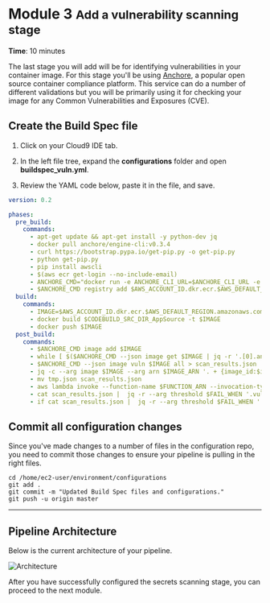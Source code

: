 # Module 3 <small>Add a vulnerability scanning stage</small>

**Time**: 10 minutes

The last stage you will add will be for identifying vulnerabilities in your container image.  For this stage you'll be using <a href="https://anchore.com/opensource/" target="_blank">Anchore</a>, a popular open source container compliance platform.  This service can do a number of different validations but you will be primarily using it for checking your image for any Common Vulnerabilities and Exposures (CVE).

## Create the Build Spec file

1.  Click on your Cloud9 IDE tab.

2.  In the left file tree, expand the **configurations** folder and open **buildspec_vuln.yml**.

3.  Review the YAML code below, paste it in the file, and save.

```yaml
version: 0.2

phases: 
  pre_build: 
    commands:
      - apt-get update && apt-get install -y python-dev jq
      - docker pull anchore/engine-cli:v0.3.4
      - curl https://bootstrap.pypa.io/get-pip.py -o get-pip.py  
      - python get-pip.py
      - pip install awscli
      - $(aws ecr get-login --no-include-email)
      - ANCHORE_CMD="docker run -e ANCHORE_CLI_URL=$ANCHORE_CLI_URL -e ANCHORE_CLI_USER=$ANCHORE_CLI_USER -e ANCHORE_CLI_PASS=$ANCHORE_CLI_PASS anchore/engine-cli:v0.3.4 anchore-cli"
      - $ANCHORE_CMD registry add $AWS_ACCOUNT_ID.dkr.ecr.$AWS_DEFAULT_REGION.amazonaws.com awsauto awsauto --registry-type=awsecr || return 0
  build: 
    commands:
      - IMAGE=$AWS_ACCOUNT_ID.dkr.ecr.$AWS_DEFAULT_REGION.amazonaws.com/$IMAGE_REPO_NAME
      - docker build $CODEBUILD_SRC_DIR_AppSource -t $IMAGE
      - docker push $IMAGE
  post_build:
    commands:
      - $ANCHORE_CMD image add $IMAGE
      - while [ $($ANCHORE_CMD --json image get $IMAGE | jq -r '.[0].analysis_status') != "analyzed" ]; do sleep 1; done
      - $ANCHORE_CMD --json image vuln $IMAGE all > scan_results.json
      - jq -c --arg image $IMAGE --arg arn $IMAGE_ARN '. + {image_id:$image, image_arn:$arn}' scan_results.json >> tmp.json
      - mv tmp.json scan_results.json
      - aws lambda invoke --function-name $FUNCTION_ARN --invocation-type RequestResponse --payload file://scan_results.json outfile
      - cat scan_results.json |  jq -r --arg threshold $FAIL_WHEN '.vulnerabilities[] | select(.severity==$threshold)'
      - if cat scan_results.json |  jq -r --arg threshold $FAIL_WHEN '.vulnerabilities[] | (.severity==$threshold)' | grep -q true; then echo "Vulnerabilties Found" && exit 1; fi
```

## Commit all configuration changes

Since you've made changes to a number of files in the configuration repo, you need to commit those changes to ensure your pipeline is pulling in the right files.

```
cd /home/ec2-user/environment/configurations
git add .
git commit -m "Updated Build Spec files and configurations."
git push -u origin master
```

---

## Pipeline Architecture

Below is the current architecture of your pipeline.

![Architecture](./images/03-arch.png "Pipeline Architecture")

After you have successfully configured the secrets scanning stage, you can proceed to the next module.